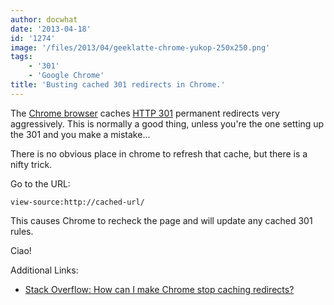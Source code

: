```yaml
---
author: docwhat
date: '2013-04-18'
id: '1274'
image: '/files/2013/04/geeklatte-chrome-yukop-250x250.png'
tags:
    - '301'
    - 'Google Chrome'
title: 'Busting cached 301 redirects in Chrome.'
---
```


The [Chrome browser](http://www.google.com/chrome/) caches
[HTTP 301](http://en.wikipedia.org/wiki/HTTP_301) permanent redirects very
aggressively. This is normally a good thing, unless you're the one setting up
the 301 and you make a mistake...

There is no obvious place in chrome to refresh that cache, but there is a
nifty trick.

<!-- more -->

Go to the URL:

    view-source:http://cached-url/

This causes Chrome to recheck the page and will update any cached 301 rules.

Ciao!

<!-- more -->

Additional Links:

-   [Stack Overflow: How can I make Chrome stop caching redirects?](http://superuser.com/questions/304589/how-can-i-make-chrome-stop-caching-redirects)
